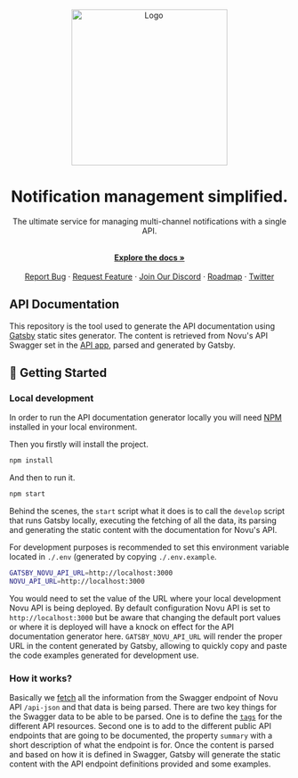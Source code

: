 </br>
</br>

<div align="center">
  <a href="https://novu.co" target="_blank">
  <picture>
    <source media="(prefers-color-scheme: dark)" srcset="https://user-images.githubusercontent.com/8872447/165779319-34962ccc-3149-466c-b1da-97fd93254520.png">
    <img src="https://user-images.githubusercontent.com/8872447/165779274-22a190da-3284-487e-bd1e-14983df12cbb.png" width="280" alt="Logo"/>
  </picture>
  </a>
</div>

<h1 align="center">Notification management simplified.</h1>


<div align="center">
The ultimate service for managing multi-channel notifications with a single API.
</div>

  <p align="center">
    <br />
    <a href="https://docs.novu.co" rel="dofollow"><strong>Explore the docs »</strong></a>
    <br />

  <br/>
    <a href="https://github.com/novuhq/novu/issues/new?assignees=&labels=type%3A+bug&template=bug_report.yml&title=%F0%9F%90%9B+Bug+Report%3A+">Report Bug</a>
    ·
    <a href="https://github.com/novuhq/novu/issues/new?assignees=&labels=feature&template=feature_request.yml&title=%F0%9F%9A%80+Feature%3A+">Request Feature</a>
    ·
  <a href="https://discord.novu.co">Join Our Discord</a>
    ·
    <a href="https://github.com/orgs/novuhq/projects/10">Roadmap</a>
    ·
    <a href="https://twitter.com/novuhq">Twitter</a>
  </p>

## API Documentation

This repository is the tool used to generate the API documentation using [Gatsby](https://www.gatsbyjs.com/) static sites generator.
The content is retrieved from Novu's API Swagger set in the [API app](https://github.com/novuhq/novu/blob/1c40d2b5ff39ae9d5e0ab9714f2600061e25028e/apps/api/src/bootstrap.ts#L95), parsed and generated by Gatsby.

## 🚀 Getting Started

### Local development

In order to run the API documentation generator locally you will need [NPM](https://www.npmjs.com/) installed in your local environment.

Then you firstly will install the project.
```sh
npm install
```

And then to run it.
```sh
npm start
```

Behind the scenes, the `start` script what it does is to call the `develop` script that runs Gatsby locally, executing the fetching of all the data, its parsing and generating the static content with the documentation for Novu's API.

For development purposes is recommended to set this environment variable located in `./.env` (generated by copying `./.env.example`.
```sh
GATSBY_NOVU_API_URL=http://localhost:3000
NOVU_API_URL=http://localhost:3000
```
You would need to set the value of the URL where your local development Novu API is being deployed. By default configuration Novu API is set to `http://localhost:3000` but be aware that changing the default port values or where it is deployed will have a knock on effect for the API documentation generator here.
`GATSBY_NOVU_API_URL` will render the proper URL in the content generated by Gatsby, allowing to quickly copy and paste the code examples generated for development use.


### How it works?

Basically we [fetch](https://github.com/novuhq/api-docs/blob/756f34e8ebfa464973bf4a8b31640b39ed150dd0/src/utils/get-all-data.js#L11) all the information from the Swagger endpoint of Novu API `/api-json` and that data is being parsed.
There are two key things for the Swagger data to be able to be parsed. One is to define the [`tags`](https://github.com/novuhq/novu/blob/1c40d2b5ff39ae9d5e0ab9714f2600061e25028e/apps/api/src/bootstrap.ts#L81) for the different API resources. Second one is to add to the different public API endpoints that are going to be documented, the property `summary` with a short description of what the endpoint is for. 
Once the content is parsed and based on how it is defined in Swagger, Gatsby will generate the static content with the API endpoint definitions provided and some examples.
